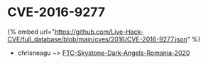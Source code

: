 # CVE-2016-9277
{% embed url="https://github.com/Live-Hack-CVE/full_database/blob/main/cves/2016/CVE-2016-9277.json" %}

* chrisneagu ~> [FTC-Skystone-Dark-Angels-Romania-2020](https://www.alice-snow.ru/2016/database/cve-2016-9277/ftc-skystone-dark-angels-romania-2020-chrisneagu)